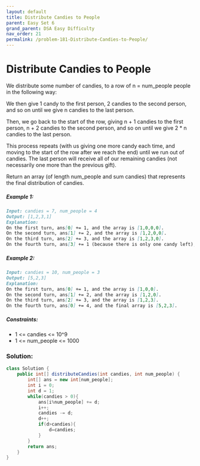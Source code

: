 ```yaml
---
layout: default
title: Distribute Candies to People
parent: Easy Set 6
grand_parent: DSA Easy Difficulty
nav_order: 21
permalink: /problem-181-Distribute-Candies-to-People/
---
```

# Distribute Candies to People

We distribute some number of candies, to a row of n = num_people people in the following way:

We then give 1 candy to the first person, 2 candies to the second person, and so on until we give n candies to the last person.

Then, we go back to the start of the row, giving n + 1 candies to the first person, n + 2 candies to the second person, and so on until we give 2 * n candies to the last person.

This process repeats (with us giving one more candy each time, and moving to the start of the row after we reach the end) until we run out of candies.  The last person will receive all of our remaining candies (not necessarily one more than the previous gift).

Return an array (of length num_people and sum candies) that represents the final distribution of candies.

##### Example 1:
```markdown
Input: candies = 7, num_people = 4
Output: [1,2,3,1]
Explanation:
On the first turn, ans[0] += 1, and the array is [1,0,0,0].
On the second turn, ans[1] += 2, and the array is [1,2,0,0].
On the third turn, ans[2] += 3, and the array is [1,2,3,0].
On the fourth turn, ans[3] += 1 (because there is only one candy left), and the final array is [1,2,3,1].
```
##### Example 2:
```markdown
Input: candies = 10, num_people = 3
Output: [5,2,3]
Explanation:
On the first turn, ans[0] += 1, and the array is [1,0,0].
On the second turn, ans[1] += 2, and the array is [1,2,0].
On the third turn, ans[2] += 3, and the array is [1,2,3].
On the fourth turn, ans[0] += 4, and the final array is [5,2,3].
```
##### Constraints:
* 1 <= candies <= 10^9
* 1 <= num_people <= 1000

### Solution:
```java
class Solution {
    public int[] distributeCandies(int candies, int num_people) {
        int[] ans = new int[num_people];
        int i = 0;
        int d = 1;
        while(candies > 0){
            ans[i%num_people] += d;
            i++;
            candies -= d;
            d++; 
            if(d>candies){
                d=candies;
            }
        }
        return ans;
    }
}
```